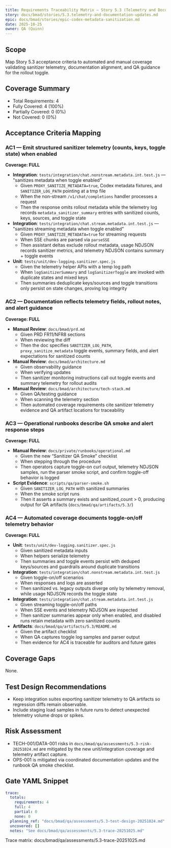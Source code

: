 ```yaml
---
title: Requirements Traceability Matrix — Story 5.3 (Telemetry and Documentation Updates)
story: docs/bmad/stories/5.3.telemetry-and-documentation-updates.md
epic: docs/bmad/stories/epic-codex-metadata-sanitization.md
date: 2025-10-25
owner: QA (Quinn)
---
```


## Scope

Map Story 5.3 acceptance criteria to automated and manual coverage validating sanitizer telemetry, documentation alignment, and QA guidance for the rollout toggle.

## Coverage Summary

- Total Requirements: 4
- Fully Covered: 4 (100%)
- Partially Covered: 0 (0%)
- Not Covered: 0 (0%)

## Acceptance Criteria Mapping

### AC1 — Emit structured sanitizer telemetry (counts, keys, toggle state) when enabled

**Coverage: FULL**

- **Integration**: `tests/integration/chat.nonstream.metadata.int.test.js` — "sanitizes metadata when toggle enabled"
  - Given `PROXY_SANITIZE_METADATA=true`, Codex metadata fixtures, and `SANITIZER_LOG_PATH` pointing at a tmp file
  - When the non-stream `/v1/chat/completions` handler processes a request
  - Then the response omits rollout metadata while the telemetry log records `metadata_sanitizer_summary` entries with sanitized counts, keys, sources, and toggle state
- **Integration**: `tests/integration/chat.stream.metadata.int.test.js` — "sanitizes streaming metadata when toggle enabled"
  - Given `PROXY_SANITIZE_METADATA=true` for streaming requests
  - When SSE chunks are parsed via `parseSSE`
  - Then assistant deltas exclude rollout metadata, usage NDJSON records sanitizer metrics, and telemetry NDJSON contains summary + toggle events
- **Unit**: `tests/unit/dev-logging.sanitizer.spec.js`
  - Given the telemetry helper APIs with a temp log path
  - When `logSanitizerSummary` and `logSanitizerToggle` are invoked with duplicate states and mixed keys
  - Then summaries deduplicate keys/sources and toggle transitions only persist on state changes, proving log integrity

### AC2 — Documentation reflects telemetry fields, rollout notes, and alert guidance

**Coverage: FULL**

- **Manual Review**: `docs/bmad/prd.md`
  - Given PRD FR11/NFR8 sections
  - When reviewing the diff
  - Then the doc specifies `SANITIZER_LOG_PATH`, `proxy_sanitize_metadata` toggle events, summary fields, and alert expectations for sanitized counts
- **Manual Review**: `docs/bmad/architecture.md`
  - Given observability guidance
  - When verifying updates
  - Then sanitizer monitoring instructions call out toggle events and summary telemetry for rollout audits
- **Manual Review**: `docs/bmad/architecture/tech-stack.md`
  - Given QA/testing guidance
  - When scanning the telemetry section
  - Then automated coverage requirements cite sanitizer telemetry evidence and QA artifact locations for traceability

### AC3 — Operational runbooks describe QA smoke and alert response steps

**Coverage: FULL**

- **Manual Review**: `docs/private/runbooks/operational.md`
  - Given the new “Sanitizer QA Smoke” checklist
  - When stepping through the procedure
  - Then operators capture toggle-on curl output, telemetry NDJSON samples, run the parser smoke script, and confirm toggle-off behavior is logged
- **Script Evidence**: `scripts/qa/parser-smoke.sh`
  - Given `SANITIZER_LOG_PATH` with sanitized summaries
  - When the smoke script runs
  - Then it asserts a summary exists and sanitized_count > 0, producing output for QA artifacts (`docs/bmad/qa/artifacts/5.3/`)

### AC4 — Automated coverage documents toggle-on/off telemetry behavior

**Coverage: FULL**

- **Unit**: `tests/unit/dev-logging.sanitizer.spec.js`
  - Given sanitized metadata inputs
  - When helpers serialize telemetry
  - Then summaries and toggle events persist with deduped keys/sources and guardrails around duplicate transitions
- **Integration**: `tests/integration/chat.nonstream.metadata.int.test.js`
  - Given toggle-on/off scenarios
  - When responses and logs are asserted
  - Then sanitized vs. legacy outputs diverge only by telemetry removal, while usage NDJSON records the toggle state
- **Integration**: `tests/integration/chat.stream.metadata.int.test.js`
  - Given streaming toggle-on/off paths
  - When SSE events and telemetry NDJSON are inspected
  - Then sanitizer summaries appear only when enabled, and disabled runs retain metadata with zero sanitized counts
- **Artifacts**: `docs/bmad/qa/artifacts/5.3/README.md`
  - Given the artifact checklist
  - When QA captures toggle log samples and parser output
  - Then evidence for AC4 is traceable for auditors and future gates

## Coverage Gaps

None.

## Test Design Recommendations

- Keep integration suites exporting sanitizer telemetry to QA artifacts so regression diffs remain observable.
- Include staging load samples in future runs to detect unexpected telemetry volume drops or spikes.

## Risk Assessment

- TECH-001/DATA-001 risks in `docs/bmad/qa/assessments/5.3-risk-20251024.md` are mitigated by the new unit/integration coverage and telemetry artifact capture.
- OPS-001 is mitigated via coordinated documentation updates and the runbook QA smoke checklist.

## Gate YAML Snippet

```yaml
trace:
  totals:
    requirements: 4
    full: 4
    partial: 0
    none: 0
  planning_ref: "docs/bmad/qa/assessments/5.3-test-design-20251024.md"
  uncovered: []
  notes: "See docs/bmad/qa/assessments/5.3-trace-20251025.md"
```

Trace matrix: docs/bmad/qa/assessments/5.3-trace-20251025.md
